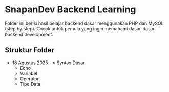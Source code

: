 # SnapanDev Backend Learning

Folder ini berisi hasil belajar backend dasar menggunakan PHP dan MySQL (step by step). Cocok untuk pemula yang ingin memahami dasar-dasar backend development.

## Struktur Folder

- 18 Agustus 2025 - > Syntax Dasar 
  - Echo
  - Variabel
  - Operator
  - Tipe Data 
